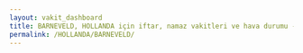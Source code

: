 ```yaml
---
layout: vakit_dashboard
title: BARNEVELD, HOLLANDA için iftar, namaz vakitleri ve hava durumu - ilçe/eyalet seç
permalink: /HOLLANDA/BARNEVELD/
---
```


<script type="text/javascript">
  var GLOBAL_COUNTRY = 'HOLLANDA';
  var GLOBAL_CITY = 'BARNEVELD';
  var GLOBAL_STATE = '';
  var lat = 72;
  var lon = 21;
</script>
